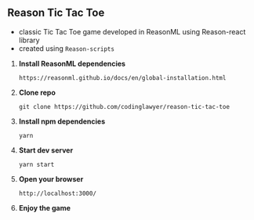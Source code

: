 ## Reason Tic Tac Toe
- classic Tic Tac Toe game developed in ReasonML using Reason-react library
- created using `Reason-scripts`

1.  **Install ReasonML dependencies**

    `https://reasonml.github.io/docs/en/global-installation.html`

2.  **Clone repo**

    `git clone https://github.com/codinglawyer/reason-tic-tac-toe`

3.  **Install npm dependencies**

    `yarn`

4.  **Start dev server**

    `yarn start`

5.  **Open your browser**

    `http://localhost:3000/`

6.  **Enjoy the game**

